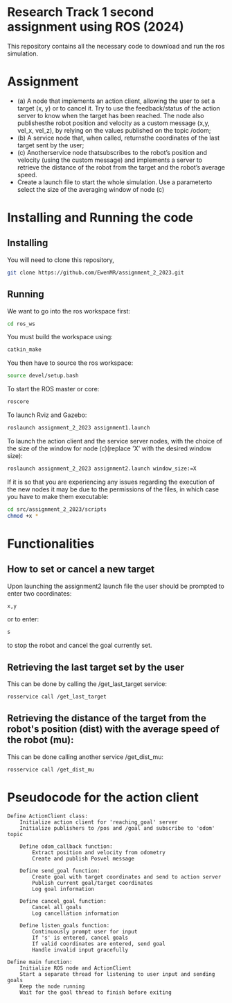 # Research Track 1 second assignment using ROS (2024)
This repository contains all the necessary code to download and run the ros simulation.

# Assignment
- (a) A node that implements an action client, allowing the user to set a target (x, y) or to cancel it. Try to use the
feedback/status of the action server to know when the target has been reached. The node also publishesthe
robot position and velocity as a custom message (x,y, vel_x, vel_z), by relying on the values published on the
topic /odom;
- (b) A service node that, when called, returnsthe coordinates of the last target sent by the user;
- (c) Anotherservice node thatsubscribes to the robot’s position and velocity (using the custom message) and
implements a server to retrieve the distance of the robot from the target and the robot’s average speed.
- Create a launch file to start the whole simulation. Use a parameterto select the size of the averaging window of node (c)

# Installing and Running the code
## Installing
You will need to clone this repository,
```bash
git clone https://github.com/EwenMR/assignment_2_2023.git
```
## Running
We want to go into the ros workspace first:
```bash
cd ros_ws
```

You must build the workspace using:
```bash
catkin_make
```

You then have to source the ros workspace:
```bash
source devel/setup.bash
```

To start the ROS master or core:
```bash
roscore
```

To launch Rviz and Gazebo:
```bash
roslaunch assignment_2_2023 assignment1.launch
```

To launch the action client and the service server nodes, with the choice of the size of the window for node (c)(replace 'X' with the desired window size):
```bash
roslaunch assignment_2_2023 assignment2.launch window_size:=X
```

If it is so that you are experiencing any issues regarding the execution of the new nodes it may be due to the permissions of the files, in which case you have to make them executable:
```bash
cd src/assignment_2_2023/scripts
chmod +x *
```

# Functionalities
## How to set or cancel a new target
Upon launching the assignment2 launch file the user should be prompted to enter two coordinates:
```bash
x,y
```

or to enter:
```bash
s
```
to stop the robot and cancel the goal currently set.

## Retrieving the last target set by the user
This can be done by calling the /get_last_target service:
```bash
rosservice call /get_last_target
```

## Retrieving the distance of the target from the robot's position (dist) with the average speed of the robot (mu):
This can be done calling another service /get_dist_mu:
```bash
rosservice call /get_dist_mu
```

# Pseudocode for the action client
```
Define ActionClient class:
    Initialize action client for 'reaching_goal' server
    Initialize publishers to /pos and /goal and subscribe to 'odom' topic

    Define odom_callback function:
        Extract position and velocity from odometry
        Create and publish Posvel message

    Define send_goal function:
        Create goal with target coordinates and send to action server
        Publish current goal/target coordinates
        Log goal information

    Define cancel_goal function:
        Cancel all goals
        Log cancellation information

    Define listen_goals function:
        Continuously prompt user for input
        If 's' is entered, cancel goals
        If valid coordinates are entered, send goal
        Handle invalid input gracefully

Define main function:
    Initialize ROS node and ActionClient
    Start a separate thread for listening to user input and sending goals
    Keep the node running
    Wait for the goal thread to finish before exiting
```
